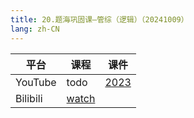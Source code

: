 ```yaml
---
title: 20.题海巩固课—管综（逻辑）（20241009）
lang: zh-CN
---
```



| 平台       | 课程                                                                                                                               | 课件                                                                                         |
|----------|------------------------------------------------------------------------------------------------------------------------------------|----------------------------------------------------------------------------------------------|
| YouTube  | todo                                                                                                                               | [2023](../../public/logic/%E9%80%BB%E8%BE%91-%E6%AD%A3%E5%BC%8F%E8%AF%BE/pdf/2023%20-%20sc.pdf) |
| Bilibili | [watch](https://www.bilibili.com/video/BV13QkKYDEc1?spm_id_from=333.788.videopod.sections&vd_source=752f1f454ebffd32e5dbe02742c48dab) |                                                                                              |





